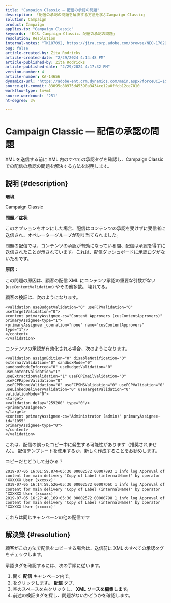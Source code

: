 ```yaml
---
title: "Campaign Classic — 配信の承認の問題"
description: 「配信の承認の問題を解決する方法を学ぶCampaign Classic」
solution: Campaign
product: Campaign
applies-to: "Campaign Classic"
keywords: 「KCS、Campaign Classic、配信の承認の問題」
resolution: Resolution
internal-notes: "TK187092, https://jira.corp.adobe.com/browse/NEO-17029"
bug: false
article-created-by: Zita Rodricks
article-created-date: "2/29/2024 4:14:48 PM"
article-published-by: Zita Rodricks
article-published-date: "2/29/2024 4:17:32 PM"
version-number: 4
article-number: KA-14656
dynamics-url: "https://adobe-ent.crm.dynamics.com/main.aspx?forceUCI=1&pagetype=entityrecord&etn=knowledgearticle&id=098836a3-1dd7-ee11-9079-6045bd0065f9"
source-git-commit: 83095c80975d45390a3434ce12a0ffcb12ce7010
workflow-type: tm+mt
source-wordcount: '251'
ht-degree: 3%

---
```


# Campaign Classic — 配信の承認の問題


XML を送信する前に XML 内のすべての承認タグを確認し、Campaign Classicでの配信の承認の問題を解決する方法を説明します。

## 説明 {#description}


<b>環境</b>

Campaign Classic



<b>問題／症状</b>

このオプションをオンにした場合、配信はコンテンツの承認を受けずに受信者に送信され、オペレーターグループが割り当てられました。

問題の配信では、コンテンツの承認が有効になっている間、配信は承認を得ずに送信されたことが示されています。これは、配信ダッシュボードに承認ログがないためです。



<b>原因</b>：

この問題の原因は、顧客の配信 XML にコンテンツ承認の重要な引数がない (`useContentValidation`) やその他多数。 壊れてる。

顧客の検証は、次のようになります。




```
<validation useBudgetValidation="0" useFCPValidation="0" useTargetValidation="0">
<content primaryAssignee-cs="Content Approvers (cusContentApprovers)" primaryAssignee-type="1">
<primaryAssignee _operation="none" name="cusContentApprovers" type="1"/>
</content>
</validation>
```




コンテンツの承認が有効化される場合、次のようになります。




```
<validation assignEdition="0" disableNotification="0" externalValidation="0" sandboxMode="0"
sandboxModeEnforced="0" useBudgetValidation="0" useContentValidation="1"
useExtractionValidation="1" useFCPEmailValidation="0" useFCPPaperValidation="0"
useFCPPhoneValidation="0" useFCPSMSValidation="0" useFCPValidation="0"
useLinkedDeliveryValidation="0" useTargetValidation="0" validationMode="0">
<target>
<validation delay="259200" type="0"/>
<primaryAssignee/>
</target>
<content primaryAssignee-cs="Administrator (admin)" primaryAssignee-id="1055"
primaryAssignee-type="0">
</content>
</validation>
```




これは、配信の誤ったコピー中に発生する可能性があります（推奨されません）。 配信テンプレートを使用するか、新しく作成することをお勧めします。

コピーだとどうして分かる？




```
2019-07-05 16:01:59.874+05:30 00002572 00007893 1 info log Approval of content for main delivery 'Copy of Label (internalName)' by operator 'XXXXXX User (xxxxxx)'
2019-07-05 16:14:59.526+05:30 00002572 00007D6C 1 info log Approval of content for main delivery 'Copy of Label (internalName)' by operator 'XXXXXX User (xxxxxx)'
2019-07-05 16:27:40.169+05:30 00002572 00000798 1 info log Approval of content for main delivery 'Copy of Label (internalName)' by operator 'XXXXXX User (xxxxxx)'
```




これらは同じキャンペーンの他の配信です


## 解決策 {#resolution}


顧客がこの方法で配信をコピーする場合は、送信前に XML のすべての承認タグをチェックします。

承認タグを確認するには、次の手順に従います。

1. 開く <b>配信</b> キャンペーン内で。
2. をクリックします。 <b>配信 </b>タブ<b>.</b>
3. 空のスペースを右クリックし、 <b>XML ソースを編集します。</b>
4. 前述の検証タグを探し、問題がないかどうかを確認します。



